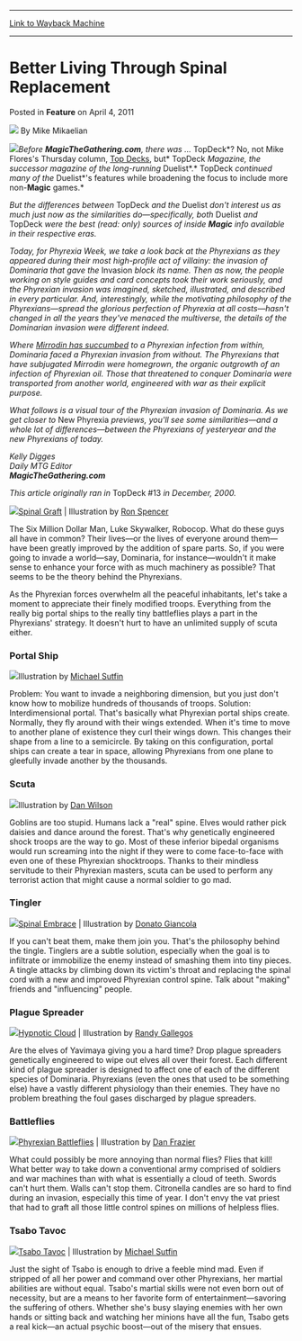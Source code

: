 
---
[Link to Wayback Machine](https://web.archive.org/web/20210429032128/https://magic.wizards.com/en/articles/archive/feature/better-living-through-spinal-replacement-2011-04-04)

[_metadata_:author]:- "Mike Mikaelian"
[_metadata_:description]:- "Before MagicTheGathering.com, there was ... TopDeck? No, not Mike Flores's Thursday column, Top Decks, but TopDeck Magazine, the successor magazine of the long-running Duelist. TopDeck continued many of the Duelist's features while broadening the focus to include more non-Magic games. But the differences between TopDeck and the Duelist don't interest us as much just now as the"
[_metadata_:generator]:- "Drupal 7 (http://drupal.org)"
[_metadata_:node]:- "680576"
[_metadata_:publish_date]:- "2011-04-04"
[_metadata_:source]:- "div-main-content"
[_metadata_:title]:- "Better Living Through Spinal Replacement"
[_metadata_:wayback_capture_timestamp]:- "2021-04-29 03:21:28"
[_metadata_:wayback_raw_url]:- "https://web.archive.org/web/20210429032128id_/https://magic.wizards.com/en/articles/archive/feature/better-living-through-spinal-replacement-2011-04-04"
[_metadata_:wayback_url]:- "https://magic.wizards.com/en/articles/archive/feature/better-living-through-spinal-replacement-2011-04-04"
---


Better Living Through Spinal Replacement
========================================



 Posted in **Feature**
 on April 4, 2011 






![](https://media.magic.wizards.com/styles/auth_small/public/generic-avatar-150_360.png)
By Mike Mikaelian











![](https://media.magic.wizards.com/image_legacy_migration/images/magic/daily/features/feature137_topDecks.jpg)*Before **MagicTheGathering.com**, there was ...* TopDeck*? No, not Mike Flores's Thursday column, [Top Decks](http://www.wizards.com/Magic/Magazine/Archive.aspx?tag=TopDecks&description=Swimming%20With%20Sharks), but* TopDeck *Magazine, the successor magazine of the long-running* Duelist*.* TopDeck *continued many of the* Duelist*'s features while broadening the focus to include more non-**Magic** games.*


*But the differences between* TopDeck *and the* Duelist *don't interest us as much just now as the similarities do—specifically, both* Duelist *and* TopDeck *were the best (read: only) sources of inside **Magic** info available in their respective eras.*


*Today, for Phyrexia Week, we take a look back at the Phyrexians as they appeared during their most high-profile act of villainy: the invasion of Dominaria that gave the* Invasion *block its name. Then as now, the people working on style guides and card concepts took their work seriously, and the Phyrexian invasion was imagined, sketched, illustrated, and described in every particular. And, interestingly, while the motivating philosophy of the Phyrexians—spread the glorious perfection of Phyrexia at all costs—hasn't changed in all the years they've menaced the multiverse, the details of the Dominarian invasion were different indeed.*


*Where [Mirrodin has succumbed](/en/node/661551) to a Phyrexian infection from within, Dominaria faced a Phyrexian invasion from without. The Phyrexians that have subjugated Mirrodin were homegrown, the organic outgrowth of an infection of Phyrexian oil. Those that threatened to conquer Dominaria were transported from another world, engineered with war as their explicit purpose.*


*What follows is a visual tour of the Phyrexian invasion of Dominaria. As we get closer to* New Phyrexia *previews, you'll see some similarities—and a whole lot of differences—between the Phyrexians of yesteryear and the new Phyrexians of today.*


*Kelly Digges  
 Daily MTG Editor  
**MagicTheGathering.com***


  
*This article originally ran in* TopDeck #13 *in December, 2000.*


  
![](https://media.magic.wizards.com/image_legacy_migration/images/magic/daily/features/feature137_graft.jpg)[Spinal Graft](http://gatherer.wizards.com/Pages/Card/Details.aspx?name=Spinal+Graft) | Illustration by [Ron Spencer](http://gatherer.wizards.com/Pages/Search/Default.aspx?output=spoiler&method=visual&action=advanced&artist=+%5B%22Ron+Spencer%22%5D)


The Six Million Dollar Man, Luke Skywalker, Robocop. What do these guys all have in common? Their lives—or the lives of everyone around them—have been greatly improved by the addition of spare parts. So, if you were going to invade a world—say, Dominaria, for instance—wouldn't it make sense to enhance your force with as much machinery as possible? That seems to be the theory behind the Phyrexians.


As the Phyrexian forces overwhelm all the peaceful inhabitants, let's take a moment to appreciate their finely modified troops. Everything from the really big portal ships to the really tiny battleflies plays a part in the Phyrexians' strategy. It doesn't hurt to have an unlimited supply of scuta either.


### Portal Ship


![](https://media.magic.wizards.com/image_legacy_migration/images/magic/daily/features/feature137_portal.jpg)Illustration by [Michael Sutfin](http://gatherer.wizards.com/Pages/Search/Default.aspx?output=spoiler&method=visual&action=advanced&artist=+%5B%22Michael+Sutfin%22%5D)


Problem: You want to invade a neighboring dimension, but you just don't know how to mobilize hundreds of thousands of troops. Solution: Interdimensional portal. That's basically what Phyrexian portal ships create. Normally, they fly around with their wings extended. When it's time to move to another plane of existence they curl their wings down. This changes their shape from a line to a semicircle. By taking on this configuration, portal ships can create a tear in space, allowing Phyrexians from one plane to gleefully invade another by the thousands.


### Scuta


![](https://media.magic.wizards.com/image_legacy_migration/images/magic/daily/features/feature137_scuta.jpg)Illustration by [Dan Wilson](http://gatherer.wizards.com/Pages/Search/Default.aspx?output=spoiler&method=visual&action=advanced&artist=+%5B%22Dan+Wilson%22%5D)


Goblins are too stupid. Humans lack a "real" spine. Elves would rather pick daisies and dance around the forest. That's why genetically engineered shock troops are the way to go. Most of these inferior bipedal organisms would run screaming into the night if they were to come face-to-face with even one of these Phyrexian shocktroops. Thanks to their mindless servitude to their Phyrexian masters, scuta can be used to perform any terrorist action that might cause a normal soldier to go mad.


### Tingler


![](https://media.magic.wizards.com/image_legacy_migration/images/magic/daily/features/feature137_embrace.jpg)[Spinal Embrace](http://gatherer.wizards.com/Pages/Card/Details.aspx?name=Spinal+Embrace) | Illustration by [Donato Giancola](http://gatherer.wizards.com/Pages/Search/Default.aspx?output=spoiler&method=visual&action=advanced&artist=+%5B%22Donato+Giancola%22%5D)


If you can't beat them, make them join you. That's the philosophy behind the tingle. Tinglers are a subtle solution, especially when the goal is to infiltrate or immobilize the enemy instead of smashing them into tiny pieces. A tingle attacks by climbing down its victim's throat and replacing the spinal cord with a new and improved Phyrexian control spine. Talk about "making" friends and "influencing" people.


### Plague Spreader


![](https://media.magic.wizards.com/image_legacy_migration/images/magic/daily/features/feature137_cloud.jpg)[Hypnotic Cloud](http://gatherer.wizards.com/Pages/Card/Details.aspx?name=Hypnotic+Cloud) | Illustration by [Randy Gallegos](http://gatherer.wizards.com/Pages/Search/Default.aspx?output=spoiler&method=visual&action=advanced&artist=+%5B%22Randy+Gallegos%22%5D)


Are the elves of Yavimaya giving you a hard time? Drop plague spreaders genetically engineered to wipe out elves all over their forest. Each different kind of plague spreader is designed to affect one of each of the different species of Dominaria. Phyrexians (even the ones that used to be something else) have a vastly different physiology than their enemies. They have no problem breathing the foul gases discharged by plague spreaders.


### Battleflies


![](https://media.magic.wizards.com/image_legacy_migration/images/magic/daily/features/feature137_flies.jpg)[Phyrexian Battleflies](http://gatherer.wizards.com/Pages/Card/Details.aspx?name=Phyrexian+Battleflies) | Illustration by [Dan Frazier](http://gatherer.wizards.com/Pages/Search/Default.aspx?output=spoiler&method=visual&action=advanced&artist=+%5B%22Dan+Frazier%22%5D)


What could possibly be more annoying than normal flies? Flies that kill! What better way to take down a conventional army comprised of soldiers and war machines than with what is essentially a cloud of teeth. Swords can't hurt them. Walls can't stop them. Citronella candles are so hard to find during an invasion, especially this time of year. I don't envy the vat priest that had to graft all those little control spines on millions of helpless flies.


### Tsabo Tavoc


![](https://media.magic.wizards.com/image_legacy_migration/images/magic/daily/features/feature137_tavoc.jpg)[Tsabo Tavoc](http://gatherer.wizards.com/Pages/Card/Details.aspx?name=Tsabo+Tavoc) | Illustration by [Michael Sutfin](http://gatherer.wizards.com/Pages/Search/Default.aspx?output=spoiler&method=visual&action=advanced&artist=+%5B%22Michael+Sutfin%22%5D)


Just the sight of Tsabo is enough to drive a feeble mind mad. Even if stripped of all her power and command over other Phyrexians, her martial abilities are without equal. Tsabo's martial skills were not even born out of necessity, but are a means to her favorite form of entertainment—savoring the suffering of others. Whether she's busy slaying enemies with her own hands or sitting back and watching her minions have all the fun, Tsabo gets a real kick—an actual psychic boost—out of the misery that ensues.







